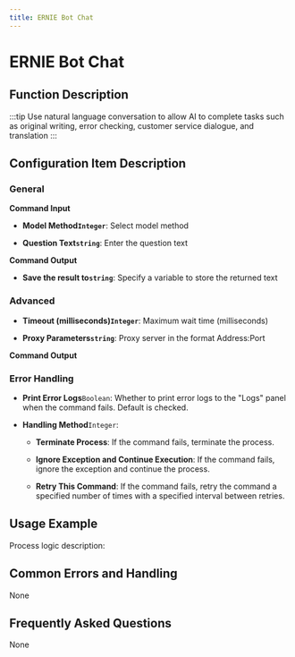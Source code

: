 ```yaml
---
title: ERNIE Bot Chat
---
```


# ERNIE Bot Chat

## Function Description

:::tip 
Use natural language conversation to allow AI to complete tasks such as original writing, error checking, customer service dialogue, and translation
:::

## Configuration Item Description

### General

**Command Input**

- **Model Method`Integer`**: Select model method

- **Question Text`string`**: Enter the question text


**Command Output**

- **Save the result to`string`**: Specify a variable to store the returned text

### Advanced

- **Timeout (milliseconds)`Integer`**: Maximum wait time (milliseconds)

- **Proxy Parameters`string`**: Proxy server in the format Address:Port


**Command Output**

### Error Handling

- **Print Error Logs**`Boolean`: Whether to print error logs to the "Logs" panel when the command fails. Default is checked. 

- **Handling Method**`Integer`:

    - **Terminate Process**: If the command fails, terminate the process.

    - **Ignore Exception and Continue Execution**: If the command fails, ignore the exception and continue the process.

    - **Retry This Command**: If the command fails, retry the command a specified number of times with a specified interval between retries.

## Usage Example

Process logic description:

## Common Errors and Handling

None

## Frequently Asked Questions

None

